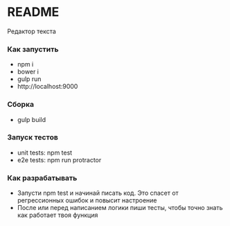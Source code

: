 # README #
Редактор текста

### Как запустить ###
* npm i
* bower i
* gulp run
* http://localhost:9000

### Сборка ###
* gulp build

### Запуск тестов ###
* unit tests: npm test
* e2e tests: npm run protractor

### Как разрабатывать ###
* Запусти npm test и начинай писать код. Это спасет от регрессионных ошибок и повысит настроение
* После или перед написанием логики пиши тесты, чтобы точно знать как работает твоя функция